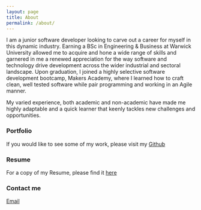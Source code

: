 ```yaml
---
layout: page
title: About
permalink: /about/
---
```


I am a junior software developer looking to carve out a career for myself in this dynamic industry. Earning a BSc in Engineering & Business at Warwick University allowed me to acquire and hone a wide range of skills and garnered in me a renewed appreciation for the way software and technology drive development across the wider industrial and sectoral landscape. Upon graduation, I joined a highly selective software development bootcamp, Makers Academy, where I learned how to craft clean, well tested software while pair programming and working in an Agile manner.  

My varied experience, both academic and non-academic have made me highly adaptable and a quick learner that keenly tackles new challenges and opportunities.

### Portfolio

If you would like to see some of my work, please visit my [Github](https://github.com/zlahham)

### Resume
For a copy of my Resume, please find it [here](../images/resume.pdf)

### Contact me

[Email](mailto:zlahham@outlook.com)
